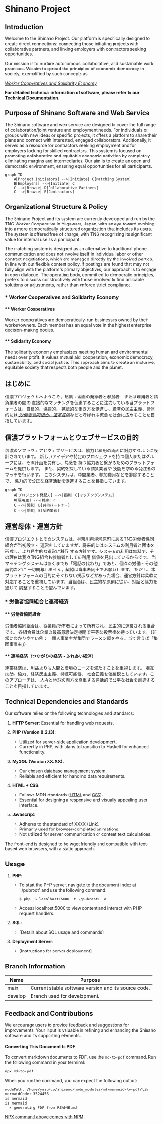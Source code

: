 # Shinano Project

## Introduction

Welcome to the Shinano Project. 
Our platform is specifically designed to create direct connections: connecting those initiating projects with collaborative partners, and linking employers with contractors seeking opportunities.

Our mission is to nurture autonomous, collaborative, and sustainable work practices. We aim to spread the principles of economic democracy in society, exemplified by such concepts as

[ *Worker Cooperatives and Solidarity Economy*](#-worker-cooperatives-and-solidarity-economy)

**For detailed technical information of software, please refer to our [Technical Documentation](TECHNICAL.md).**

## Purpose of Shinano Software and Web Service

The Shinano software and web service are designed to cover the full range of
collaboration/joint venture and employment needs.
For individuals or groups with new ideas or
specific projects, it offers a platform to share their plans and connect with
interested, engaged collaborators. Additionally, it serves as a resource for
contractors seeking employment and for employers looking for skilled
contractors. This system is focused on promoting collaborative and equitable
economic activities by completely eliminating margins and intermediaries. Our
aim is to create an open and democratic environment, ensuring equal
opportunities for all participants.

```mermaid
graph TD
    A[Project Initiators] -->|Initiate| C[Matching System]
    B[Employers] -->|Initiate| C
    C -->|Browse| D[Collaborative Partners]
    C -->|Browse| E[Contractors]

```

## Organizational Structure & Policy

The Shinano Project and its system are currently developed and run by the
TNG Worker Cooperative in Yugawara, Japan, with an eye toward evolving into a
more democratically structured organization that includes its users.
The system is offered free of charge, with TNG recognizing its
significant value for internal use as a participant.

The matching system is designed as an alternative to traditional phone
communication and does not involve itself in individual labor or other contract
negotiations, which are managed directly by the involved parties. In line with
our flexible content policy, if postings are found that may not fully align with
the platform's primary objectives, our approach is to engage in open dialogue.
The operating body, committed to democratic principles, prefers to discuss
constructively with those involved to find amicable solutions or adjustments,
rather than enforce strict compliance.

### * Worker Cooperatives and Solidarity Economy

#### ** Worker Cooperatives

Worker cooperatives are democratically-run businesses owned by their worker/owners.
Each member has an equal vote in the highest enterprise decision-making bodies.

#### ** Solidarity Economy

The solidarity economy emphasizes meeting human and environmental needs over profit.
It values mutual aid, cooperation, economic democracy, sustainability, and social justice.
This approach aims to create an inclusive, equitable society that respects both people and the planet.

## はじめに

信濃プロジェクトへようこそ。起業・企画の発案者と参加者、または雇用者と請負業者の間の
直接的なマッチングを促進することに注力している当プラットフォームは、自律的、協調的、
持続的な働き方を促進し、経済の民主主義、具体的には[ *労働者協同組合、連帯経済*](#-労働者協同組合と連帯経済)などと呼ばれる概念を社会に広めることを目指しています。

## 信濃プラットフォームとウェブサービスの目的

信濃のソフトウェアとウェブサービスは、協力と雇用の両面に対応するように設計されています。
新しいアイデアや特定のプロジェクトを持つ個人またはグループには、その計画を共有し、共感を
持つ協力者と繋がるためのプラットフォームを提供します。
また、契約を探している請負業者や
技能を求める発注者のマッチを行います。
このシステムは、中間業者、参加費用などを排除することで、
協力的で公正な経済活動を促進することを目指しています。

```mermaid
graph TD
    A[プロジェクト発起人] -->|提案| C[マッチングシステム]
    B[雇用主] -->|提案| C
    C -->|閲覧| D[共同パートナー]
    C -->|閲覧| E[契約業者]
```

## 運営母体・運営方針

信濃プロジエクトとそのシステムは、神奈川県湯河原町にあるTNG労働者協同組合が当初設立・
運営をしていますが、将来的にはシステムの利用者と団体を形成し、より民主的な運営に移行
する方針です。システムの利用は無料で、その理由は我々TNG組合も参加者としての利用
価値を見出しているからです。
当マッチングシステムはあくまでも「電話の代わり」であり、個々の労働・その他契約などに
一切関与しません。契約は当事者同士でお願いします。
ただし、本プラットフォームの目的にそぐわない掲示などがあった場合、運営方針は柔軟に
対応することを重視しています。当組合は、民主的な原則に従い、対話と協力を通じて
調整することを望んでいます。

### * 労働者協同組合と連帯経済

#### ** 労働者協同組合

労働者協同組合は、従業員/所有者によって所有され、民主的に運営される組合です。
各組合員は企業の最高意思決定機関で平等な投票権を持っています。
(非常にわかりやすい例：　個人事業主が集団でラーメン屋をやる。当て言えば「集団事業主」)

#### ** 連帯経済（つながりの経済・ふれあい経済）

連帯経済は、利益よりも人間と環境のニーズを満たすことを重視します。
相互扶助、協力、経済民主主義、持続可能性、
社会正義を価値観としています。このアプローチは、
人々と地球の両方を尊重する包括的で公平な社会を創造することを目指しています。

## Technical Dependencies and Standards

Our software relies on the following technologies and standards:

1. **HTTP Server**: Essential for handling web requests.

2. **PHP (Version 8.2.13)**:
   - Utilized for server-side application development.
   - Currently in PHP, with plans to transition to Haskell for enhanced functionality.

3. **MySQL (Version XX.XX)**:
   - Our chosen database management system.
   - Reliable and efficient for handling data requirements.

4. **HTML + CSS**:
   - Follows MDN standards ([HTML](https://developer.mozilla.org/en-US/docs/Web/HTML) and [CSS](https://developer.mozilla.org/en-US/docs/Web/CSS)).
   - Essential for designing a responsive and visually appealing user interface.

5. **Javascript**:
   - Adheres to the standard of XXXX (Link).
   - Primarily used for browser-completed animations.
   - Not utilized for server communication or content text calculations.

The front-end is designed to be wget friendly and compatible with text-based web browsers, with a static approach.

## Usage

1. **PHP**:
   - To start the PHP server, navigate to the document index at './pubroot' and use the following command:
     ```
     $ php -S localhost:5000 -t ./pubroot/ -a
     ```
   - Access localhost:5000 to view content and interact with PHP request handlers.

2. **SQL**:
   - [Details about SQL usage and commands]

3. **Deployment Server**:
   - [Instructions for server deployment]

## Branch Information

| Name    | Purpose                                              |
| ------- | ---------------------------------------------------- |
| main    | Current stable software version and its source code. |
| develop | Branch used for development.                         |

## Feedback and Contributions

We encourage users to provide feedback and suggestions for improvements. Your input is valuable in refining and enhancing the Shinano software and its supporting elements.

#### Converting This Document to PDF

To convert markdown documents to PDF, use the `md-to-pdf` command. Run the following command in your terminal:

```bash
npx md-to-pdf
```

When you run the command, you can expect the following output:

```bash
nodePath: /home/yasu/co/shinano/node_modules/md-mermaid-to-pdf/lib
mermaidCode: 3524456
is mermaid
is mermaid
  ✔ generating PDF from README.md
```

[NPX command above comes with NPM](https://nodejs.org).